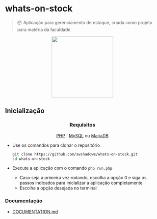 # whats-on-stock

> 📦 Aplicação para gerenciamento de estoque, criada como projeto para matéria da faculdade

<div align="center">
    <img width=200 src="./app/favicon.ico">
</div>

## Inicialização

<div align=center>

### Requisitos

[PHP](https://php.net/) | [MySQL](https://www.mysql.com) ou [MariaDB](https://mariadb.org)

</div>

- Use os comandos para clonar o repositório

  ```bash
  git clone https://github.com/swshadows/whats-on-stock.git
  cd whats-on-stock
  ```

- Execute a aplicação com o comando `php run.php`
  - Caso seja a primeira vez rodando, escolha a opção 0 e siga os passos indicados para inicializar a aplicação completamente
  - Escolha a opção desejada no terminal

### Documentação

- [DOCUMENTATION.md](DOCUMENTATION.md)
<!--TODO: Adicionar PDF do relatório -->
